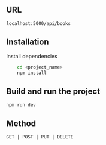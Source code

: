 
## URL
    localhost:5000/api/books


## Installation

Install dependencies
```bash
    cd <project_name>
    npm install
```
    
## Build and run the project
    npm run dev

    
## Method
    GET | POST | PUT | DELETE